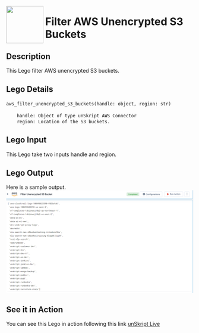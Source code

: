 [<img align="left" src="https://unskript.com/assets/favicon.png" width="100" height="100" style="padding-right: 5px">](https://unskript.com/assets/favicon.png) 
<h1>Filter AWS Unencrypted S3 Buckets </h1>

## Description
This Lego filter AWS unencrypted S3 buckets.


## Lego Details

    aws_filter_unencrypted_s3_buckets(handle: object, region: str)

        handle: Object of type unSkript AWS Connector
        region: Location of the S3 buckets.

## Lego Input
This Lego take two inputs handle and region.

## Lego Output
Here is a sample output.
<img src="./1.png">


## See it in Action

You can see this Lego in action following this link [unSkript Live](https://us.app.unskript.io)